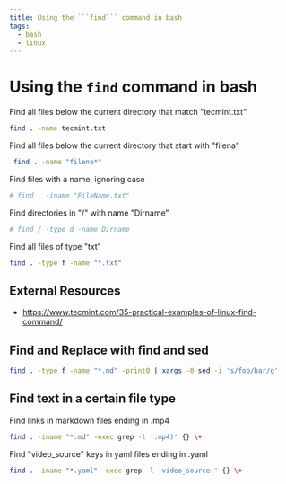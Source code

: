 ```yaml
---
title: Using the ```find``` command in bash
tags:
  - bash
  - linux
---
```


# Using the ```find``` command in bash

Find all files below the current directory that match "tecmint.txt"

```bash
find . -name tecmint.txt
```

Find all files below the current directory that start with "filena"

```bash
 find . -name "filena*"
```

Find files with a name, ignoring case

```bash
# find . -iname "FileName.txt"
```

Find directories in "/" with name "Dirname"

```bash
# find / -type d -name Dirname
```

Find all files of type "txt"

```bash
find . -type f -name "*.txt"
```


## External Resources

* <https://www.tecmint.com/35-practical-examples-of-linux-find-command/>


## Find and Replace with find and sed

```bash
find . -type f -name "*.md" -print0 | xargs -0 sed -i 's/foo/bar/g'
```

## Find text in a certain file type

Find links in markdown files ending in .mp4

```bash
find . -iname "*.md" -exec grep -l '.mp4)' {} \+ 
```
Find "video_source" keys in yaml files ending in .yaml

```bash
find . -iname "*.yaml" -exec grep -l 'video_source:' {} \+ 
```